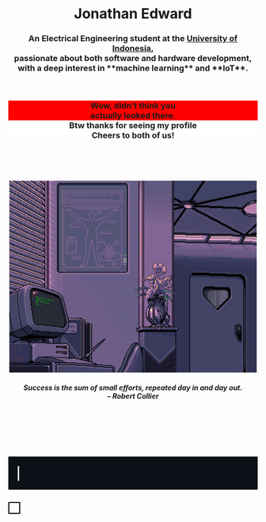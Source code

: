 <h1 align="center">Jonathan Edward</h1>

<h3 align="center">
  An Electrical Engineering student at the <a href="https://www.ui.ac.id/en/universitas-indonesia/">University of Indonesia</a>, 
  <br>passionate about both software and hardware development, 
  <br>with a deep interest in **machine learning** and **IoT**.
</h3>
<br>
<h3 align="center">
  <span style="background-color:red; display: inline-block; width: 100%;"  >Wow, didn't think you</span><br>
  <span style="background-color:red; display: inline-block; width: 100%;"  >actually looked there.</span><br>
  <span style="background-color:white; display: inline-block; width: 100%;">Btw thanks for seeing my profile</span><br>
  <span style="background-color:white; display: inline-block; width: 100%;">Cheers to both of us!</span>
</h3>



<br><br><br>



<div align="center">
  <img src="assets/BG1.gif" alt="Computer Gif">
  <h5>Success is the sum of small efforts, repeated day in and day out.<br>– Robert Collier</h5>
</div>



<br><br><br>



<div align="center">
  <h1><img src="assets/Honeycomb.gif" alt="Computer Gif"></h1>
</div>



<div align="center" style="border: 2px solid #000; padding: 10px; display: inline-block;">

</div>
